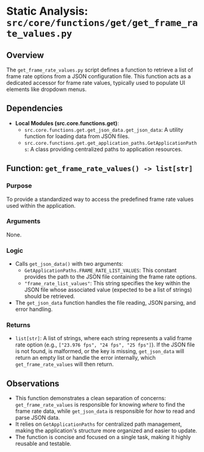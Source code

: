 # Static Analysis: `src/core/functions/get/get_frame_rate_values.py`

## Overview
The `get_frame_rate_values.py` script defines a function to retrieve a list of frame rate options from a JSON configuration file. This function acts as a dedicated accessor for frame rate values, typically used to populate UI elements like dropdown menus.

## Dependencies
- **Local Modules (src.core.functions.get)**:
    - `src.core.functions.get.get_json_data.get_json_data`: A utility function for loading data from JSON files.
    - `src.core.functions.get.get_application_paths.GetApplicationPaths`: A class providing centralized paths to application resources.

## Function: `get_frame_rate_values() -> list[str]`

### Purpose
To provide a standardized way to access the predefined frame rate values used within the application.

### Arguments
None.

### Logic
- Calls `get_json_data()` with two arguments:
    - `GetApplicationPaths.FRAME_RATE_LIST_VALUES`: This constant provides the path to the JSON file containing the frame rate options.
    - `"frame_rate_list_values"`: This string specifies the key within the JSON file whose associated value (expected to be a list of strings) should be retrieved.
- The `get_json_data` function handles the file reading, JSON parsing, and error handling.

### Returns
- `list[str]`: A list of strings, where each string represents a valid frame rate option (e.g., `["23.976 fps", "24 fps", "25 fps"]`). If the JSON file is not found, is malformed, or the key is missing, `get_json_data` will return an empty list or handle the error internally, which `get_frame_rate_values` will then return.

## Observations
- This function demonstrates a clean separation of concerns: `get_frame_rate_values` is responsible for knowing *where* to find the frame rate data, while `get_json_data` is responsible for *how* to read and parse JSON data.
- It relies on `GetApplicationPaths` for centralized path management, making the application's structure more organized and easier to update.
- The function is concise and focused on a single task, making it highly reusable and testable.
